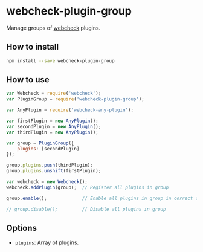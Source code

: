 # webcheck-plugin-group
Manage groups of [webcheck](https://github.com/atd-schubert/node-webcheck) plugins.

## How to install

```bash
npm install --save webcheck-plugin-group
```

## How to use

```js
var Webcheck = require('webcheck');
var PluginGroup = require('webcheck-plugin-group');

var AnyPlugin = require('webcheck-any-plugin');

var firstPlugin = new AnyPlugin();
var secondPlugin = new AnyPlugin();
var thirdPlugin = new AnyPlugin();

var group = PluginGroup({
    plugins: [secondPlugin]
});

group.plugins.push(thirdPlugin);
group.plugins.unshift(firstPlugin);

var webcheck = new Webcheck();
webcheck.addPlugin(group);  // Register all plugins in group

group.enable();             // Enable all plugins in group in correct order

// group.disable();         // Disable all plugins in group

```

## Options
- `plugins`: Array of plugins.
